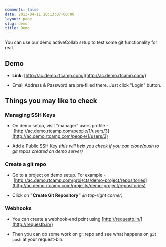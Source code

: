 ```yaml
---
comments: false
date: 2013-04-11 10:13:07+00:00
layout: page
slug: demo
title: Demo
---
```


You can use our demo activeCollab setup to test some git functionality for real.


## Demo





	
  * **Link:** [http://ac.demo.rtcamp.com/](http://ac.demo.rtcamp.com/)

	
  * Email Address & Password are pre-filled there. Just click "Login" button.




## Things you may like to check




### **Managing SSH Keys**





	
  * On demo setup, visit "manager" users profile - [http://ac.demo.rtcamp.com/people/1/users/3](http://ac.demo.rtcamp.com/people/1/users/3)

	
  * Add a Public SSH Key _(this will help you check if you can clone/push to git repos created on demo server)_




### **Create a git repo**








	
  * Go to a project on demo setup. For example - [http://ac.demo.rtcamp.com/projects/demo-project/repositories](http://ac.demo.rtcamp.com/projects/demo-project/repositories)

	
  * Click on **"Create Git Repository"** _(in top-right corner)_




### **Webhooks**





	
  * You can create a webhook-end point using [http://requestb.in/](http://requestb.in/)

	
  * Then you can do some work on git repo and see what happens on `git push` at your request-bin.




